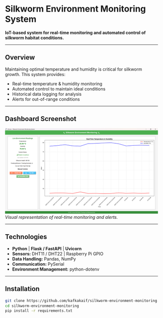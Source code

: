 # Silkworm Environment Monitoring System

**IoT-based system for real-time monitoring and automated control of silkworm habitat conditions.**

---

## Overview
Maintaining optimal temperature and humidity is critical for silkworm growth. This system provides:  
- Real-time temperature & humidity monitoring  
- Automated control to maintain ideal conditions  
- Historical data logging for analysis  
- Alerts for out-of-range conditions  

---

## Dashboard Screenshot
![Dashboard Screenshot](assets/dashboard.png)  
*Visual representation of real-time monitoring and alerts.*

---
## Technologies
- **Python** | **Flask / FastAPI** | **Uvicorn**  
- **Sensors:** DHT11 / DHT22 | Raspberry Pi GPIO  
- **Data Handling:** Pandas, NumPy  
- **Communication:** PySerial  
- **Environment Management:** python-dotenv  

---

## Installation
```bash
git clone https://github.com/kafkakaif/silkworm-environment-monitoring.git
cd silkworm-environment-monitoring
pip install -r requirements.txt